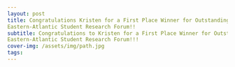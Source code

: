 ```yaml
---
layout: post
title: Congratulations Kristen for a First Place Winner for Outstanding Basic Science Oral Presentation at 44th
Eastern-Atlantic Student Research Forum!!
subtitle: Congratulations to Kristen for a First Place Winner for Outstanding Basic Science Oral Presentation at 44th
Eastern-Atlantic Student Research Forum!!!
cover-img: /assets/img/path.jpg
tags: 
---
```

